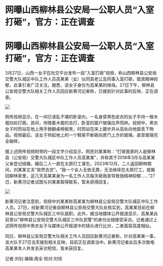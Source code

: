 # 网曝山西柳林县公安局一公职人员“入室打砸”，官方：正在调查

# 网曝山西柳林县公安局一公职人员“入室打砸”，官方：正在调查

3月27日，山西一女子在社交平台发布一段“入室打砸”视频，称山西柳林县公安局交警大队城区中队工作人员高某某（女）伙同其老公及同事入室打砸，致其精神抑郁，此事引发广泛关注。据悉，该女子身份为高某某的继母。27日下午，柳林县公安局交警大队相关工作人员回应新黄河记者称，已接到针对此事的反映，正在调查。

![](https://inews.gtimg.com/om_bt/OqeTFG58g5cSdjaAVEftBYGzOXIdP4bkNndG5NSTHmbKwAA/1000)

网传视频显示，在一间已凌乱不堪的卧室内，一名身穿黑色皮衣的女子手持一根木棍四处打砸。其间，伴随着木棍的击打，卧室的窗户玻璃应声而碎。视频中，黑衣女子时而站在地上用手掀翻桌椅板凳，时而站在床上踱步并从高处向地面丢下物品。视频最后，该女子拎起地上的一个鞋架不断砸向房门上方的玻璃，直至玻璃完全破碎。

据上述网传视频附带的一段文字介绍显示，网民刘某某称：“打砸我家的人是柳林县（公安局）交警大队城区中队工作人员高某某”，并称其于2018年3月与高某某父亲登记结婚，婚后二人一直在太原打工谋生。2023年12月，二人返回柳林期间，刘某某丈夫“突然去世”。“我一个女人无依无靠，无法继续在太原打工，就搬回柳林家里，这几天高某某身为一名工作人员每天砸我家导致我精神抑郁......”27日，新黄河记者试图与刘某某取得联系，暂未获得回复。

![](https://inews.gtimg.com/om_bt/O40SnVVTRBLYw4NUGubqcokv0JWBGR4iPsv3EOzgIwhqoAA/1000)

新黄河记者注意到，视频中刘某某称高某某为柳林县公安局交警大队城区中队工作人员。27日，经新黄河记者自柳林县公安局交警大队处核实到，高某某目前在柳林县公安局交警大队城区三中队就职。此外，据当地媒体公开报道显示，高某某此前曾以“柳林县公安局交警大队城区三中队民警”的身份出镜接受采访。记者通过上述网传视频中黑衣女子与媒体公开报道中的镜头进行比对，二者面容高度相似。

同日，柳林县公安局交警大队相关工作人员回应新黄河记者称，针对高某某一事，该大队于27日当天接到相关反映，目前正在调查当中。新黄河记者此后多次致电高某某本人并发去采访短信，皆未获回复。

记者:刘钊 编辑:周全 校对:刘恬

